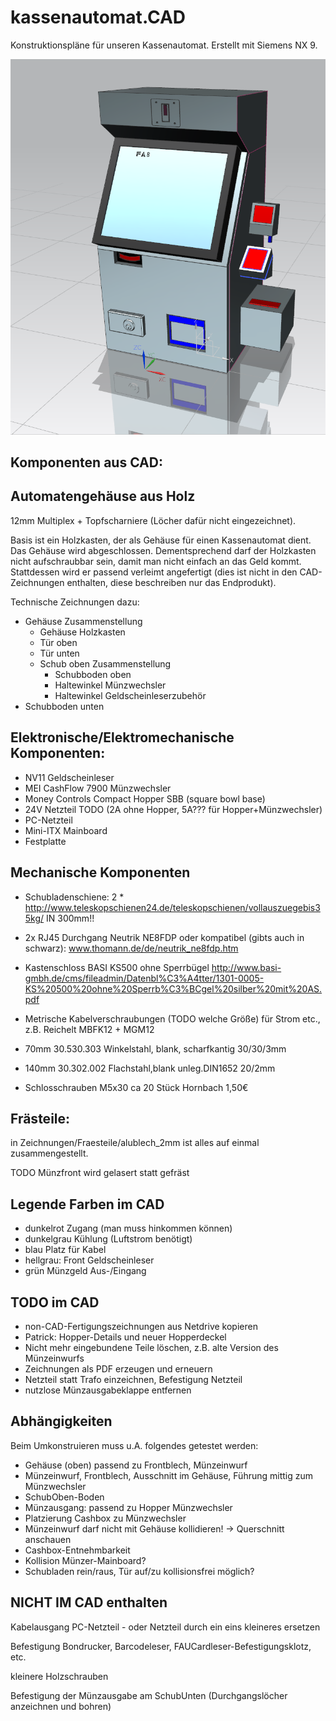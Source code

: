 # kassenautomat.CAD
Konstruktionspläne für unseren Kassenautomat. Erstellt mit Siemens NX 9.

![](https://github.com/fau-fablab/kassenautomat.CAD/blob/master/Zeichnungen/rendering.png)


## Komponenten aus CAD:

## Automatengehäuse aus Holz
12mm Multiplex +  Topfscharniere (Löcher dafür nicht eingezeichnet).

Basis ist ein Holzkasten, der als Gehäuse für einen Kassenautomat dient. 
Das Gehäuse wird abgeschlossen.
Dementsprechend darf der Holzkasten nicht aufschraubbar sein, damit man nicht einfach an das Geld kommt. Stattdessen wird er passend verleimt angefertigt (dies ist nicht in den CAD-Zeichnungen enthalten, diese beschreiben nur das Endprodukt).


Technische Zeichnungen dazu:

* Gehäuse Zusammenstellung
  * Gehäuse Holzkasten
  * Tür oben
  * Tür unten
  * Schub oben Zusammenstellung
    * Schubboden oben
    * Haltewinkel Münzwechsler
    * Haltewinkel Geldscheinleserzubehör
 * Schubboden unten


## Elektronische/Elektromechanische Komponenten:


* NV11 Geldscheinleser
* MEI CashFlow 7900 Münzwechsler
* Money Controls Compact Hopper SBB (square bowl base)
* 24V Netzteil TODO (2A ohne Hopper, 5A??? für Hopper+Münzwechsler)
* PC-Netzteil
* Mini-ITX Mainboard
* Festplatte



## Mechanische Komponenten

* Schubladenschiene: 2 * http://www.teleskopschienen24.de/teleskopschienen/vollauszuegebis35kg/ IN 300mm!!

* 2x RJ45 Durchgang Neutrik NE8FDP oder kompatibel (gibts auch in schwarz): www.thomann.de/de/neutrik_ne8fdp.htm

* Kastenschloss BASI KS500 ohne Sperrbügel http://www.basi-gmbh.de/cms/fileadmin/Datenbl%C3%A4tter/1301-0005-KS%20500%20ohne%20Sperrb%C3%BCgel%20silber%20mit%20AS.pdf

*  Metrische Kabelverschraubungen (TODO welche Größe) für Strom etc., z.B. Reichelt MBFK12 + MGM12


*  70mm	 30.530.303	Winkelstahl, blank, scharfkantig	30/30/3mm 
*  140mm	30.302.002	Flachstahl,blank unleg.DIN1652		20/2mm
*  Schlosschrauben M5x30 ca 20 Stück Hornbach 1,50€

## Frästeile:

in Zeichnungen/Fraesteile/alublech_2mm ist alles auf einmal zusammengestellt.

TODO Münzfront wird gelasert statt gefräst

## Legende Farben im CAD

* dunkelrot Zugang (man muss hinkommen können)
* dunkelgrau Kühlung (Luftstrom benötigt)
* blau Platz für Kabel
* hellgrau: Front Geldscheinleser
* grün Münzgeld Aus-/Eingang

## TODO im CAD

* non-CAD-Fertigungszeichnungen aus Netdrive kopieren
* Patrick: Hopper-Details und neuer Hopperdeckel
* Nicht mehr eingebundene Teile löschen, z.B. alte Version des Münzeinwurfs
* Zeichnungen als PDF erzeugen und erneuern
* Netzteil statt Trafo einzeichnen, Befestigung Netzteil
* nutzlose Münzausgabeklappe entfernen


## Abhängigkeiten

Beim Umkonstruieren muss u.A. folgendes getestet werden:


* Gehäuse (oben) passend zu Frontblech, Münzeinwurf
* Münzeinwurf, Frontblech, Ausschnitt im Gehäuse, Führung mittig zum Münzwechsler
* SchubOben-Boden
* Münzausgang: passend zu Hopper Münzwechsler
* Platzierung Cashbox zu Münzwechsler
* Münzeinwurf darf nicht mit Gehäuse kollidieren! -> Querschnitt anschauen
* Cashbox-Entnehmbarkeit
* Kollision Münzer-Mainboard?
* Schubladen rein/raus, Tür auf/zu kollisionsfrei möglich?


## NICHT IM CAD enthalten


Kabelausgang PC-Netzteil - oder Netzteil durch ein eins kleineres ersetzen

Befestigung Bondrucker, Barcodeleser, FAUCardleser-Befestigungsklotz, etc.

kleinere Holzschrauben

Befestigung der Münzausgabe am SchubUnten (Durchgangslöcher anzeichnen und bohren)